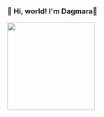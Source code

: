 ### 👋 Hi, world! I'm Dagmara👋

<img src="https://github.com/dagmaro/dagmaro/assets/118689208/78fc1203-ca66-4fb6-a271-2f03a4086e39" width="200"/>

<!--
**dagmaro/dagmaro** is a ✨ _special_ ✨ repository because its `README.md` (this file) appears on your GitHub profile.

Here are some ideas to get you started:

- 🔭 I’m currently working on ...
- 🌱 I’m currently learning ...
- 👯 I’m looking to collaborate on ...
- 🤔 I’m looking for help with ...
- 💬 Ask me about ...
- 📫 How to reach me: ...
- 😄 Pronouns: ...
- ⚡ Fun fact: ...
-->

